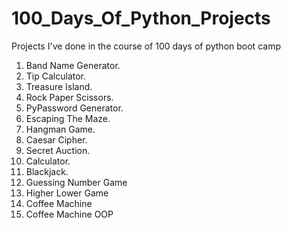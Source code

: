 # 100_Days_Of_Python_Projects
Projects I've done in the course of 100 days of python boot camp

1. Band Name Generator.
2. Tip Calculator.
3. Treasure Island.
4. Rock Paper Scissors.
5. PyPassword Generator.
6. Escaping The Maze.
7. Hangman Game.
8. Caesar Cipher.
9. Secret Auction.
10. Calculator.
11. Blackjack.
12. Guessing Number Game
14. Higher Lower Game
15. Coffee Machine
16. Coffee Machine OOP